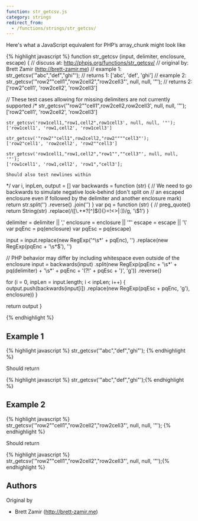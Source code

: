 ```yaml
---
function: str_getcsv.js
category: strings
redirect_from:
  - /functions/strings/str_getcsv/
---
```


<!-- WARNING! This file is auto generated by `npm run web:inject`, do not edit by hand -->

Here's what a JavaScript equivalent for PHP’s array_chunk might look like

{% highlight javascript %}
function str_getcsv (input, delimiter, enclosure, escape) {
  //  discuss at: http://phpjs.org/functions/str_getcsv/
  // original by: Brett Zamir (http://brett-zamir.me)
  //   example 1: str_getcsv('"abc","def","ghi"');
  //   returns 1: ['abc', 'def', 'ghi']
  //   example 2: str_getcsv('"row2""cell1","row2cell2","row2cell3"', null, null, '"');
  //   returns 2: ['row2"cell1', 'row2cell2', 'row2cell3']

  // These test cases allowing for missing delimiters are not currently supported
  /*
    str_getcsv('"row2""cell1",row2cell2,row2cell3', null, null, '"');
    ['row2"cell1', 'row2cell2', 'row2cell3']

    str_getcsv('row1cell1,"row1,cell2",row1cell3', null, null, '"');
    ['row1cell1', 'row1,cell2', 'row1cell3']

    str_getcsv('"row2""cell1",row2cell2,"row2""""cell3"');
    ['row2"cell1', 'row2cell2', 'row2""cell3']

    str_getcsv('row1cell1,"row1,cell2","row1"",""cell3"', null, null, '"');
    ['row1cell1', 'row1,cell2', 'row1","cell3'];

    Should also test newlines within
*/
  var i, inpLen, output = []
  var backwards = function (str) {
    // We need to go backwards to simulate negative look-behind (don't split on
    // an escaped enclosure even if followed by the delimiter and another enclosure mark)
    return str.split('')
      .reverse()
      .join('')
  }
  var pq = function (str) {
    // preg_quote()
    return String(str)
      .replace(/([\\\.\+\*\?\[\^\]\$\(\)\{\}\=\!<\>\|\:])/g, '\\$1')
  }

  delimiter = delimiter || ','
  enclosure = enclosure || '"'
  escape = escape || '\\'
  var pqEnc = pq(enclosure)
  var pqEsc = pq(escape)

  input = input.replace(new RegExp('^\\s*' + pqEnc), '')
    .replace(new RegExp(pqEnc + '\\s*$'), '')

  // PHP behavior may differ by including whitespace even outside of the enclosure
  input = backwards(input)
    .split(new RegExp(pqEnc + '\\s*' + pq(delimiter) + '\\s*' + pqEnc + '(?!' + pqEsc + ')',
      'g'))
    .reverse()

  for (i = 0, inpLen = input.length; i < inpLen; i++) {
    output.push(backwards(input[i])
      .replace(new RegExp(pqEsc + pqEnc, 'g'), enclosure))
  }

  return output
}

{% endhighlight %}

## Example 1

{% highlight javascript %}
str_getcsv('"abc","def","ghi"');
{% endhighlight %}

Should return

{% highlight javascript %}
str_getcsv('"abc","def","ghi"');{% endhighlight %}

## Example 2

{% highlight javascript %}
str_getcsv('"row2""cell1","row2cell2","row2cell3"', null, null, '"');
{% endhighlight %}

Should return

{% highlight javascript %}
str_getcsv('"row2""cell1","row2cell2","row2cell3"', null, null, '"');{% endhighlight %}


## Authors


Original by

- Brett Zamir (http://brett-zamir.me)

